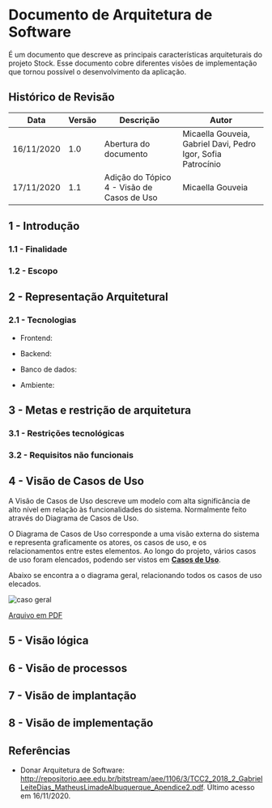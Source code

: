 # Documento de Arquitetura de Software

É um documento que descreve as principais características arquiteturais do projeto Stock. Esse documento cobre diferentes visões de implementação que tornou possível o desenvolvimento da aplicação.

## Histórico de Revisão

| Data | Versão | Descrição | Autor |
|------|--------|-----------|-------|
| 16/11/2020 | 1.0 | Abertura do documento | Micaella Gouveia, Gabriel Davi, Pedro Igor, Sofia Patrocínio |
| 17/11/2020 | 1.1 | Adição do Tópico 4 - Visão de Casos de Uso | Micaella Gouveia |

## 1 - Introdução

### 1.1 - Finalidade <Igor>

### 1.2 - Escopo <Igor>

## 2 - Representação Arquitetural

### 2.1 - Tecnologias <Davi>

- Frontend:

- Backend:

- Banco de dados:

- Ambiente:

## 3 - Metas e restrição de arquitetura <Davi>

### 3.1 - Restrições tecnológicas

### 3.2 - Requisitos não funcionais

## 4 - Visão de Casos de Uso

A Visão de Casos de Uso descreve um modelo com alta significância de alto nível em relação às funcionalidades do sistema. Normalmente feito através do Diagrama de Casos de Uso.

O Diagrama de Casos de Uso corresponde a uma visão externa do sistema e representa graficamente os atores, os casos de uso, e os relacionamentos entre estes elementos. Ao longo do projeto, vários casos de uso foram elencados, podendo ser vistos em [**Casos de Uso**](Modeling/CasosUso/CasosUso).

Abaixo se encontra a o diagrama geral, relacionando todos os casos de uso elecados.


![caso geral](../../../assets/diagramas/casosUso/DiagramaCasoGeral.png)

<a href="https://unbarqdsw.github.io/2020.1_G12_Stock/assets/pdf/diagramas/casosUso/DiagramaCasoGeral.pdf">Arquivo em PDF</a>

## 5 - Visão lógica <Sofia>

## 6 - Visão de processos <Sofia>

## 7 - Visão de implantação <Igor>

## 8 - Visão de implementação <Igor>

## Referências

- Donar Arquitetura de Software: <http://repositorio.aee.edu.br/bitstream/aee/1106/3/TCC2_2018_2_GabrielLeiteDias_MatheusLimadeAlbuquerque_Apendice2.pdf>. Último acesso em 16/11/2020.
